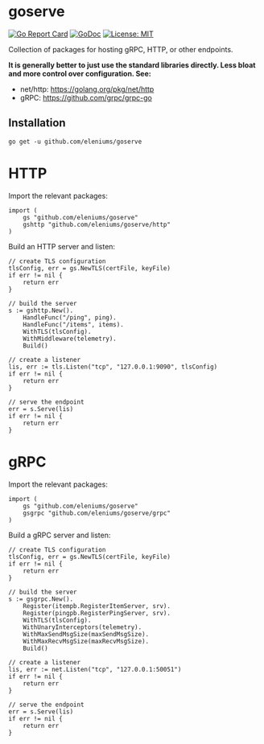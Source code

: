 # goserve

[![Go Report Card](https://goreportcard.com/badge/github.com/eleniums/goserve)](https://goreportcard.com/report/github.com/eleniums/goserve) [![GoDoc](https://godoc.org/github.com/eleniums/goserve?status.svg)](https://godoc.org/github.com/eleniums/goserve) [![License: MIT](https://img.shields.io/badge/License-MIT-yellow.svg)](https://github.com/eleniums/goserve/blob/master/LICENSE)

Collection of packages for hosting gRPC, HTTP, or other endpoints.

**It is generally better to just use the standard libraries directly. Less bloat and more control over configuration. See:**
- net/http: https://golang.org/pkg/net/http
- gRPC: https://github.com/grpc/grpc-go

## Installation
```
go get -u github.com/eleniums/goserve
```

# HTTP
Import the relevant packages:
```
import (
	gs "github.com/eleniums/goserve"
	gshttp "github.com/eleniums/goserve/http"
)
```

Build an HTTP server and listen:
```
// create TLS configuration
tlsConfig, err = gs.NewTLS(certFile, keyFile)
if err != nil {
	return err
}

// build the server
s := gshttp.New().
	HandleFunc("/ping", ping).
	HandleFunc("/items", items).
	WithTLS(tlsConfig).
	WithMiddleware(telemetry).
	Build()

// create a listener
lis, err := tls.Listen("tcp", "127.0.0.1:9090", tlsConfig)
if err != nil {
	return err
}

// serve the endpoint
err = s.Serve(lis)
if err != nil {
    return err
}
```

# gRPC
Import the relevant packages:
```
import (
	gs "github.com/eleniums/goserve"
	gsgrpc "github.com/eleniums/goserve/grpc"
)
```

Build a gRPC server and listen:
```
// create TLS configuration
tlsConfig, err = gs.NewTLS(certFile, keyFile)
if err != nil {
	return err
}

// build the server
s := gsgrpc.New().
	Register(itempb.RegisterItemServer, srv).
	Register(pingpb.RegisterPingServer, srv).
	WithTLS(tlsConfig).
	WithUnaryInterceptors(telemetry).
	WithMaxSendMsgSize(maxSendMsgSize).
	WithMaxRecvMsgSize(maxRecvMsgSize).
	Build()

// create a listener
lis, err := net.Listen("tcp", "127.0.0.1:50051")
if err != nil {
	return err
}

// serve the endpoint
err = s.Serve(lis)
if err != nil {
    return err
}
```